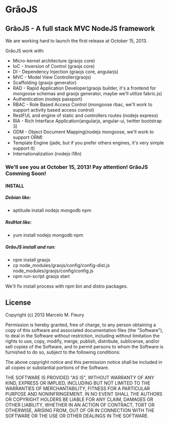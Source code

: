 GrãoJS
======

GrãoJS - A full stack MVC NodeJS framework
------------------------------------------

We are working hard to launch the first release at October 15, 2013.

GrãoJS work with:

-	Micro-kernel architecture (graojs core)
-	IoC - Inversion of Control (graojs core)
-	DI - Dependency Injection (graojs core, angularjs)
-	MVC - Model View Controller(graojs)
-	Scaffolding (graojs generator)
-	RAD - Rapid Application Developer(graojs  builder, it's a frontend for mongoose schemas and graojs generator, maybe we'll utilize fabric.js)
-	Authentication (nodejs passport)
-	RBAC - Role Based Access Control (mongoose rbac, we'll work to support activity based access control)
-	RestFUL and engine of static and controllers routes (nodejs express)
-	RIA - Rich Interface Application(angularjs, angular-ui, twitter bootstrap 3)
-	ODM - Object Document Mapping(nodejs mongoose, we'll work to support ORM)
-	Template Engine (jade, but if you prefer others engines, it's very simple support it)
-	Internationalization (nodejs i18n)

### We'll see you at October 15, 2013! Pay attention! GrãoJS Comming Soon!

#### INSTALL

##### Debian like:
-	aptitude install nodejs mongodb npm 

##### RedHat like:
-	yum install nodejs mongodb npm

##### GrãoJS install and run:
-	npm install graojs
-	cp node_modules/graojs/config/config-dist.js node_modules/graojs/config/config.js
-	npm run-script graojs start

We'll fix install process with npm bin and distro packages.

License
-------
Copyright (c) 2013 Marcelo M. Fleury

Permission is hereby granted, free of charge, to any person
obtaining a copy of this software and associated documentation
files (the "Software"), to deal in the Software without
restriction, including without limitation the rights to use,
copy, modify, merge, publish, distribute, sublicense, and/or sell
copies of the Software, and to permit persons to whom the
Software is furnished to do so, subject to the following
conditions:

The above copyright notice and this permission notice shall be
included in all copies or substantial portions of the Software.

THE SOFTWARE IS PROVIDED "AS IS", WITHOUT WARRANTY OF ANY KIND,
EXPRESS OR IMPLIED, INCLUDING BUT NOT LIMITED TO THE WARRANTIES
OF MERCHANTABILITY, FITNESS FOR A PARTICULAR PURPOSE AND
NONINFRINGEMENT. IN NO EVENT SHALL THE AUTHORS OR COPYRIGHT
HOLDERS BE LIABLE FOR ANY CLAIM, DAMAGES OR OTHER LIABILITY,
WHETHER IN AN ACTION OF CONTRACT, TORT OR OTHERWISE, ARISING
FROM, OUT OF OR IN CONNECTION WITH THE SOFTWARE OR THE USE OR
OTHER DEALINGS IN THE SOFTWARE.
